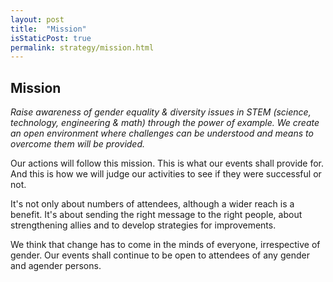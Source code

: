 ```yaml
---
layout: post
title:  "Mission"
isStaticPost: true
permalink: strategy/mission.html
---
```

## Mission

*Raise awareness of gender equality & diversity issues in STEM (science, technology, engineering & math)
through the power of example. We create an open environment where challenges can be understood and means to
overcome them will be provided.*

Our actions will follow this mission. This is what our events shall provide for.
And this is how we will judge our activities to see if they were successful or not.

It's not only about numbers of attendees, although a wider reach is a benefit.
It's about sending the right message to the right people, about strengthening allies
and to develop strategies for improvements.

We think that change has to come in the minds of everyone, irrespective of gender.
Our events shall continue to be open to attendees of any gender and agender persons.
